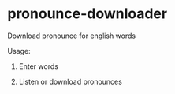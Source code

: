 # pronounce-downloader
Download pronounce for english words

Usage:

1) Enter words

2) Listen or download pronounces

